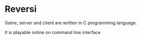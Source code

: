 # Reversi

Game, server and client are written in C programming language.

It is playable online on command line interface

